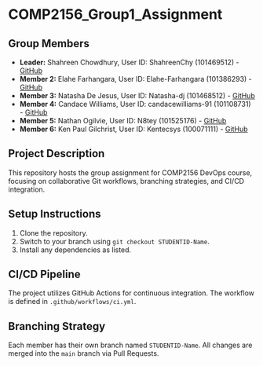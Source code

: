 # COMP2156_Group1_Assignment
## Group Members
- **Leader:** Shahreen Chowdhury, User ID: ShahreenChy (101469512) - [GitHub](https://github.com/ShahreenChy)
- **Member 2:** Elahe Farhangara, User ID: Elahe-Farhangara (101386293) - [GitHub](https://github.com/Elahe-Farhangara)
- **Member 3:** Natasha De Jesus, User ID: Natasha-dj (101468512) - [GitHub](https://github.com/Natasha-dj)
- **Member 4:** Candace Williams, User ID: candacewilliams-91 (101108731) - [GitHub](https://github.com/candacewilliams-91)
- **Member 5:** Nathan Ogilvie, User ID: N8tey (101525176) - [GitHub](https://github.com/N8tey)
- **Member 6:** Ken Paul Gilchrist, User ID: Kentecsys (100071111) - [GitHub](https://github.com/kentecsys)
## Project Description
This repository hosts the group assignment for COMP2156 DevOps course, focusing on
collaborative Git workflows, branching strategies, and CI/CD integration.
## Setup Instructions
1. Clone the repository.
2. Switch to your branch using `git checkout STUDENTID-Name`.
3. Install any dependencies as listed.
## CI/CD Pipeline
The project utilizes GitHub Actions for continuous integration. The workflow is defined
in `.github/workflows/ci.yml`.
## Branching Strategy
Each member has their own branch named `STUDENTID-Name`. All changes are
merged into the `main` branch via Pull Requests.
